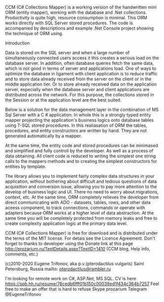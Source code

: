 CCM (C# Collections Mapper) is a working version of the handwritten mini ORM (entity mapper), working with the database and .Net collections. Productivity is quite high, resource consumption is minimal. This ORM works directly with SQL Server stored procedures. The code is accompanied by descriptions and example .Net Console project showing the technique of ORM using.

Introduction

Data is stored on the SQL server and when a large number of simultaneously connected users access it this creates a serious load on the database server. In addition, often database queries fetch the same data, which is not good in terms of server and applications load. One of ways to optimize the database in ligament with client application is to reduce traffic and to store data already received from the server on the client or in the middle application tier. Or to store already received data on the application server, especially when the database server and client applications are distributed across the network. For this purpose, the collections stored in the Session or at the application level are the best suited.

Below is a solution for the data management layer in the combination of MS Sql Server with a C # application. In whole this is a strongly typed entity mapper projecting the application's business logics onto database tables using T-SQL stored procedures. In this realiasation of ORM the tables, procedures, and entity constructors are written by hand. They are not generated automatically by a mapper. 

At the same time, the entity code and stored procedures can be minimased and simplified and fully controll by the developer. As well as a process of data obtaining.
All client code is reduced to writing the simplest one string calls to the mappers methods and to creating the simplest constructors for entities by template.

The library allows you to implement fairly complex data structures in your application, without bothering about difficult and tedious questions of data acquisition and conversion issue, allowing you to pay more attention to the develop of business logic and UI. There no need to worry about migrations, context, etc. At the same time, ORM completely relieves the developer from direct communicating with ADO - datasets, tables,  rows, and other data aceess component, to track connections, commands or operate with adapters because ORM works at a higher level of data abstraction. At the same time you will be completely protected from memory leaks and free to create complexity application logic at the primary data level. 

CCM (C# Collections Mapper) is free for download and is distributed under the terms of the MIT license. For detais see the Licence Agreement. Don't forget to thanks to developer using the Donate link at this page http://prozarium.ru/TextDetails.aspx?TextID=1410 (CCM blog, Help info, comments, etc.)

(c)2010-2020 Eugene Trifonov, 
aka p.v.(pterodactilus vulgaris)
Saint Petersburg, Russia
mailto: pterodactilus@rambler.ru

I'm looking for remote work on C#, ASP.Net, MS SQL. 
CV is here https://spb.hh.ru/resume/78cedb6fff01b150c00039ed1f434c364b7257
Feel free to make an offer that is hard to refuse 
Skype prozarium 
Telegram @EugeneTrifonov
